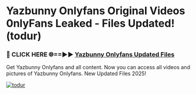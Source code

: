 # Yazbunny Onlyfans Original Videos 0nlyFans Leaked - Files Updated! (todur)

<h3>🔴 CLICK HERE 🌐==►► <a href="https://tinyurl.com/2m67pmp6" rel="nofollow">Yazbunny Onlyfans Updated Files</a></h3>

Get Yazbunny Onlyfans and all content. Now you can access all videos and pictures of Yazbunny Onlyfans. New Updated Files 2025!

[![todur](https://i.imgur.com/H4QAA4z.gif)](https://tinyurl.com/2m67pmp6)